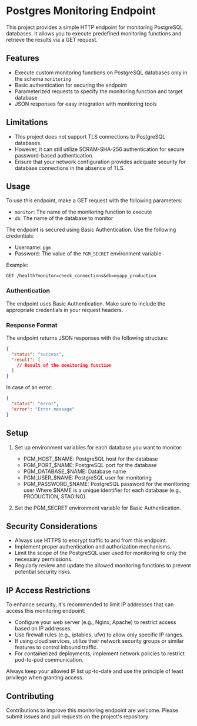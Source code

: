 # Postgres Monitoring Endpoint

This project provides a simple HTTP endpoint for monitoring PostgreSQL databases. It allows you to execute predefined monitoring functions and retrieve the results via a GET request.

## Features

- Execute custom monitoring functions on PostgreSQL databases only in the schema `monitoring`
- Basic authentication for securing the endpoint
- Parameterized requests to specify the monitoring function and target database
- JSON responses for easy integration with monitoring tools

## Limitations

- This project does not support TLS connections to PostgreSQL databases.
- However, it can still utilize SCRAM-SHA-256 authentication for secure password-based authentication.
- Ensure that your network configuration provides adequate security for database connections in the absence of TLS.

## Usage

To use this endpoint, make a GET request with the following parameters:

- `monitor`: The name of the monitoring function to execute
- `db`: The name of the database to monitor

The endpoint is secured using Basic Authentication. Use the following credentials:

- Username: `pgm`
- Password: The value of the `PGM_SECRET` environment variable


Example:

```
GET /health?monitor=check_connections&db=myapp_production
```

### Authentication

The endpoint uses Basic Authentication. Make sure to include the appropriate credentials in your request headers.

### Response Format

The endpoint returns JSON responses with the following structure:

```json
{
  "status": "success",
  "result": [
    // Result of the monitoring function
  ]
}
```

In case of an error:

```json
{
  "status": "error",
  "error": "Error message"
}
```

## Setup

1. Set up environment variables for each database you want to monitor:
   - PGM_HOST_$NAME: PostgreSQL host for the database
   - PGM_PORT_$NAME: PostgreSQL port for the database
   - PGM_DATABASE_$NAME: Database name
   - PGM_USER_$NAME: PostgreSQL user for monitoring
   - PGM_PASSWORD_$NAME: PostgreSQL password for the monitoring user
   Where $NAME is a unique identifier for each database (e.g., PRODUCTION, STAGING).

2. Set the PGM_SECRET environment variable for Basic Authentication.

## Security Considerations

- Always use HTTPS to encrypt traffic to and from this endpoint.
- Implement proper authentication and authorization mechanisms.
- Limit the scope of the PostgreSQL user used for monitoring to only the necessary permissions.
- Regularly review and update the allowed monitoring functions to prevent potential security risks.
## IP Access Restrictions

To enhance security, it's recommended to limit IP addresses that can access this monitoring endpoint:

- Configure your web server (e.g., Nginx, Apache) to restrict access based on IP addresses.
- Use firewall rules (e.g., iptables, ufw) to allow only specific IP ranges.
- If using cloud services, utilize their network security groups or similar features to control inbound traffic.
- For containerized deployments, implement network policies to restrict pod-to-pod communication.

Always keep your allowed IP list up-to-date and use the principle of least privilege when granting access.

## Contributing

Contributions to improve this monitoring endpoint are welcome. Please submit issues and pull requests on the project's repository.
